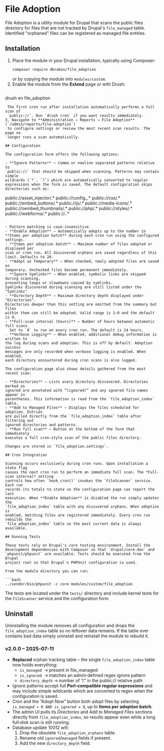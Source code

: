 # File Adoption

File Adoption is a utility module for Drupal that scans the public files directory
for files that are not tracked by Drupal's `file_managed` table. Identified
"orphaned" files can be registered as managed file entities.

## Installation

1. Place the module in your Drupal installation, typically using Composer:
   ```bash
   composer require dbrabon/file_adoption
   ```
   or by copying the module into `modules/custom`.
2. Enable the module from the **Extend** page or with Drush:
   ```bash
 drush en file_adoption
  ```
   The first cron run after installation automatically performs a full scan of
   `public://`. Run `drush cron` if you want results immediately.
3. Navigate to **Administration → Reports → File Adoption** (`/admin/reports/file-adoption`)
   to configure settings or review the most recent scan results. The page no
   longer runs a scan automatically.

## Configuration

The configuration form offers the following options:

- **Ignore Patterns** – Comma or newline separated patterns relative to
  `public://` that should be skipped when scanning. Patterns may contain simple
  wildcards (`*`, `?`) which are automatically converted to regular
  expressions when the form is saved. The default configuration skips
  directories such as:

  ```
  public://asset_injector/.*
  public://config_.*
  public://css/.*
  public://embed_buttons/.*
  public://js/.*
  public://media-icons/.*
  public://oembed_thumbnails/.*
  public://php/.*
  public://styles/.*
  public://webforms/.*
  public://\..*
  ```

- Pattern matching is case-insensitive.
- **Enable Adoption** – Automatically adopts up to the number in **Items per adoption batch** during each cron run using the configured settings.
- **Items per adoption batch** – Maximum number of files adopted or displayed per
  scan or cron run. All discovered orphans are saved regardless of this
  limit. Defaults to 20.
- **Adopt as Temporary** – When checked, newly adopted files are saved as
  temporary. Unchecked files become permanent immediately.
- **Ignore Symlinks** – When enabled, symbolic links are skipped during scanning,
  preventing loops or slowdowns caused by symlinks.
  Symlinks discovered during scanning are still listed under the "Symlinks"
- **Directory Depth** – Maximum directory depth displayed under "Directories".
  Directories deeper than this setting are omitted from the summary but files
  within them can still be adopted. Valid range is 1–9 and the default is 9.
- **Full-scan interval (hours)** – Number of hours between automatic full scans.
    Set to `0` to run on every cron run. The default is 24 hours.
- **Verbose Logging** – When enabled, additional debug information is written to
  the log during scans and adoption. This is off by default. Adoption success
  messages are only recorded when verbose logging is enabled. When enabled,
  each directory encountered during cron scans is also logged.

The configuration page also shows details gathered from the most recent scan:

- **Directories** – Lists every directory discovered. Directories marked as
  ignored are annotated with “(ignored)” and any ignored file names appear in
  parentheses. This information is read from the `file_adoption_index` table.
- **Add to Managed Files** – Displays the files scheduled for adoption. Entries
  are pulled directly from the `file_adoption_index` table after filtering out
  ignored directories and patterns.
- **Run full scan** – Button at the bottom of the form that immediately
  executes a full cron-style scan of the public files directory.

Changes are stored in `file_adoption.settings`.

## Cron Integration

Scanning occurs exclusively during cron runs. Upon installation a state flag
causes the next cron run to perform an immediate full scan. The *Full-scan interval* setting
controls how often `hook_cron()` invokes the `FileScanner` service. Each run
records its totals to state so the configuration page can report the last
execution. When **Enable Adoption** is disabled the run simply updates the
`file_adoption_index` table with any discovered orphans. When adoption is
enabled, matching files are registered immediately. Every cron run rebuilds the
`file_adoption_index` table so the most current data is always available.

## Running Tests

These tests rely on Drupal's core testing environment. Install the
development dependencies with Composer so that `drupal/core-dev` and
`phpunit/phpunit` are available. Tests should be executed from the Drupal
project root so that Drupal's PHPUnit configuration is used.

From the module directory you can run:

```bash
../vendor/bin/phpunit -c core modules/custom/file_adoption
```

The tests are located under the `tests/` directory and include kernel tests for
the `FileScanner` service and the configuration form.

## Uninstall

Uninstalling the module removes all configuration and drops the
`file_adoption_index` table so no leftover data remains. If the table ever
contains bad data simply uninstall and reinstall the module to rebuild it.

### v2.0.0 – 2025‑07‑11

* **Replaced** orphan tracking table – the single `file_adoption_index` table
  now holds everything:
  * `is_managed`  → present in file_managed
  * `is_ignored`  → matches an admin‑defined regex ignore pattern
  * `directory_depth` → number of “/” in the public:// relative path
* Ignore patterns accept full **Perl‑compatible regular expressions** and may
  include simple wildcards which are converted to regex when the configuration
  is saved.
* Cron and the “Adopt Now” button both adopt files by selecting
  `is_managed = 0 AND is_ignored = 0`, up to **Items per adoption batch**.
* The admin UI pulls its *Directories* and *Add to Managed Files* sections
  directly from `file_adoption_index`, so results appear even while a long
  full‑disk scan is still running.
* Database update 10012 will:
  1. Drop the obsolete `file_adoption_orphans` table.
  2. Rename old `ignored`/`managed` fields if present.
  3. Add the new `directory_depth` field.

